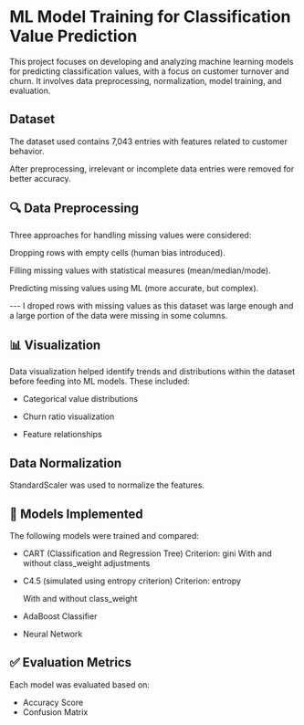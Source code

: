 
# ML Model Training for Classification Value Prediction

This project focuses on developing and analyzing machine learning models for predicting classification values, with a focus on customer turnover and churn.  It involves data preprocessing, normalization, model training, and evaluation.


## Dataset
The dataset used contains 7,043 entries with features related to customer behavior.

After preprocessing, irrelevant or incomplete data entries were removed for better accuracy.

## 🔍 Data Preprocessing
Three approaches for handling missing values were considered:

Dropping rows with empty cells (human bias introduced).

Filling missing values with statistical measures (mean/median/mode).

Predicting missing values using ML (more accurate, but complex).

--- I droped rows with missing values as this dataset was large enough and a large portion of the data were missing in some columns. 

##  📊 Visualization
Data visualization helped identify trends and distributions within the dataset before feeding into ML models. These included:

- Categorical value distributions

- Churn ratio visualization

- Feature relationships
## Data Normalization

StandardScaler was used to normalize the features.
## 🧠 Models Implemented
The following models were trained and compared:

- CART (Classification and Regression Tree)
    Criterion: gini
    With and without class_weight adjustments

-  C4.5 (simulated using entropy criterion)
    Criterion: entropy

    With and without class_weight

- AdaBoost Classifier

- Neural Network
## ✅ Evaluation Metrics
Each model was evaluated based on:

- Accuracy Score
- Confusion Matrix
